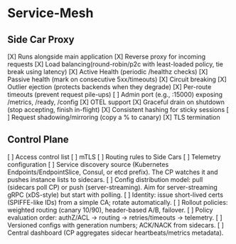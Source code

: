 # Service-Mesh
## Side Car Proxy
[X] Runs alongside main application
[X] Reverse proxy for incoming requests
[X] Load balancing(round-robin/p2c with least-loaded policy, tie break using latency)
[X] Active Health (periodic /healthz checks)
[X] Passive health (mark on consecutive 5xx/timeouts)
[X] Circuit breaking
[X] Outlier ejection (protects backends when they degrade)
[X] Per-route timeouts (prevent request pile-ups)
[ ] Admin port (e.g., :15000) exposing /metrics, /ready, /config
[X] OTEL support
[X] Graceful drain on shutdown (stop accepting, finish in-flight)
[X] Consistent hashing for sticky sessions
[ ] Request shadowing/mirroring (copy a % to canary)
[X] TLS termination
## Control Plane
[ ] Access control list
[ ] mTLS
[ ] Routing rules to Side Cars
[ ] Telemetry configuration
[ ] Service discovery source (Kubernetes Endpoints/EndpointSlice, Consul, or etcd prefix). The CP watches it and pushes instance lists to sidecars.
[ ] Config distribution model: pull (sidecars poll CP) or push (server-streaming). Aim for server-streaming gRPC (xDS-style) but start with polling.
[ ] Identity: issue short-lived certs (SPIFFE-like IDs) from a simple CA; rotate automatically.
[ ] Rollout policies: weighted routing (canary 10/90), header-based A/B, failover.
[ ] Policy evaluation order: authZ/ACL → routing → retries/timeouts → telemetry.
[ ] Versioned configs with generation numbers; ACK/NACK from sidecars.
[ ] Central dashboard (CP aggregates sidecar heartbeats/metrics metadata).
